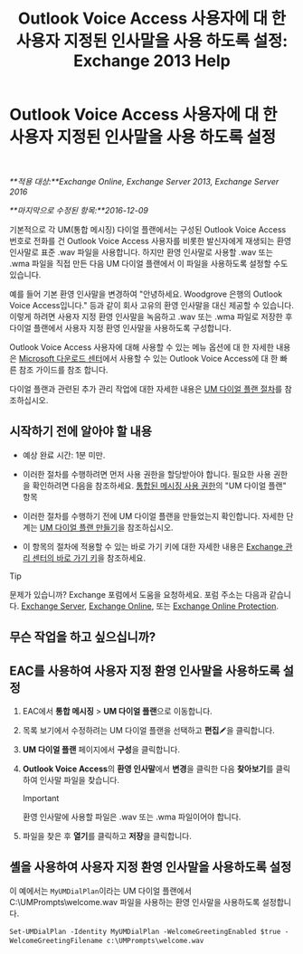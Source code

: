 ﻿---
title: 'Outlook Voice Access 사용자에 대 한 사용자 지정된 인사말을 사용 하도록 설정: Exchange 2013 Help'
TOCTitle: Outlook Voice Access 사용자에 대 한 사용자 지정된 인사말을 사용 하도록 설정
ms:assetid: abd418ec-2c65-4720-859d-c11a2698dc06
ms:mtpsurl: https://technet.microsoft.com/ko-kr/library/Bb124125(v=EXCHG.150)
ms:contentKeyID: 50556058
ms.date: 05/22/2018
mtps_version: v=EXCHG.150
ms.translationtype: MT
---

# Outlook Voice Access 사용자에 대 한 사용자 지정된 인사말을 사용 하도록 설정

 

_**적용 대상:**Exchange Online, Exchange Server 2013, Exchange Server 2016_

_**마지막으로 수정된 항목:**2016-12-09_

기본적으로 각 UM(통합 메시징) 다이얼 플랜에서는 구성된 Outlook Voice Access 번호로 전화를 건 Outlook Voice Access 사용자를 비롯한 발신자에게 재생되는 환영 인사말로 표준 .wav 파일을 사용합니다. 하지만 환영 인사말로 사용할 .wav 또는 .wma 파일을 직접 만든 다음 UM 다이얼 플랜에서 이 파일을 사용하도록 설정할 수도 있습니다.

예를 들어 기본 환영 인사말을 변경하여 "안녕하세요. Woodgrove 은행의 Outlook Voice Access입니다." 등과 같이 회사 고유의 환영 인사말을 대신 제공할 수 있습니다. 이렇게 하려면 사용자 지정 환영 인사말을 녹음하고 .wav 또는 .wma 파일로 저장한 후 다이얼 플랜에서 사용자 지정 환영 인사말을 사용하도록 구성합니다.

Outlook Voice Access 사용자에 대해 사용할 수 있는 메뉴 옵션에 대 한 자세한 내용은 [Microsoft 다운로드 센터](https://go.microsoft.com/fwlink/p/?linkid=272767)에서 사용할 수 있는 Outlook Voice Access에 대 한 빠른 참조 가이드를 참조 합니다.

다이얼 플랜과 관련된 추가 관리 작업에 대한 자세한 내용은 [UM 다이얼 플랜 절차](um-dial-plan-procedures-exchange-2013-help.md)를 참조하십시오.

## 시작하기 전에 알아야 할 내용

  - 예상 완료 시간: 1분 미만.

  - 이러한 절차를 수행하려면 먼저 사용 권한을 할당받아야 합니다. 필요한 사용 권한을 확인하려면 다음을 참조하세요. [통합된 메시징 사용 권한](unified-messaging-permissions-exchange-2013-help.md)의 "UM 다이얼 플랜" 항목

  - 이러한 절차를 수행하기 전에 UM 다이얼 플랜을 만들었는지 확인합니다. 자세한 단계는 [UM 다이얼 플랜 만들기](create-a-um-dial-plan-exchange-2013-help.md)을 참조하십시오.

  - 이 항목의 절차에 적용할 수 있는 바로 가기 키에 대한 자세한 내용은 [Exchange 관리 센터의 바로 가기 키](keyboard-shortcuts-in-the-exchange-admin-center-exchange-online-protection-help.md)을 참조하세요.


> [!TIP]
> 문제가 있습니까? Exchange 포럼에서 도움을 요청하세요. 포럼 주소는 다음과 같습니다. <A href="https://go.microsoft.com/fwlink/p/?linkid=60612">Exchange Server</A>, <A href="https://go.microsoft.com/fwlink/p/?linkid=267542">Exchange Online</A>, 또는 <A href="https://go.microsoft.com/fwlink/p/?linkid=285351">Exchange Online Protection</A>.



## 무슨 작업을 하고 싶으십니까?

## EAC를 사용하여 사용자 지정 환영 인사말을 사용하도록 설정

1.  EAC에서 **통합 메시징** \> **UM 다이얼 플랜**으로 이동합니다.

2.  목록 보기에서 수정하려는 UM 다이얼 플랜을 선택하고 **편집**![편집 아이콘](images/JJ218640.6f53ccb2-1f13-4c02-bea0-30690e6ea71d(EXCHG.150).gif "편집 아이콘")을 클릭합니다.

3.  **UM 다이얼 플랜** 페이지에서 **구성**을 클릭합니다.

4.  **Outlook Voice Access**의 **환영 인사말**에서 **변경**을 클릭한 다음 **찾아보기**를 클릭하여 인사말 파일을 찾습니다.
    

    > [!IMPORTANT]
    > 환영 인사말에 사용할 파일은 .wav 또는 .wma 파일이어야 합니다.



5.  파일을 찾은 후 **열기**를 클릭하고 **저장**을 클릭합니다.

## 셸을 사용하여 사용자 지정 환영 인사말을 사용하도록 설정

이 예에서는 `MyUMDialPlan`이라는 UM 다이얼 플랜에서 C:\\UMPrompts\\welcome.wav 파일을 사용하는 환영 인사말을 사용하도록 설정합니다.

    Set-UMDialPlan -Identity MyUMDialPlan -WelcomeGreetingEnabled $true -WelcomeGreetingFilename c:\UMPrompts\welcome.wav

